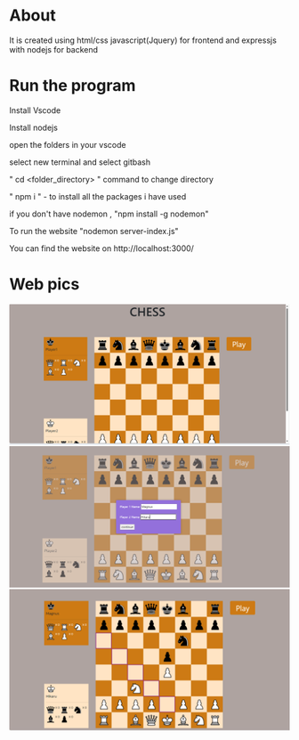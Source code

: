 # About 

It is created using html/css javascript(Jquery) for frontend and expressjs with nodejs for backend



# Run the program
Install Vscode

Install nodejs 

open the folders in your vscode

select new terminal and select gitbash

" cd <folder_directory> " command to change directory

" npm i " - to install all the packages i have used

if you don't have nodemon , "npm install -g nodemon" 

To run the website "nodemon server-index.js"

You can find the website on http://localhost:3000/

# Web pics

![Example Image](screenshots/img1.png)
![Example Image](screenshots/img3.png)
![Example Image](screenshots/img4.png)




